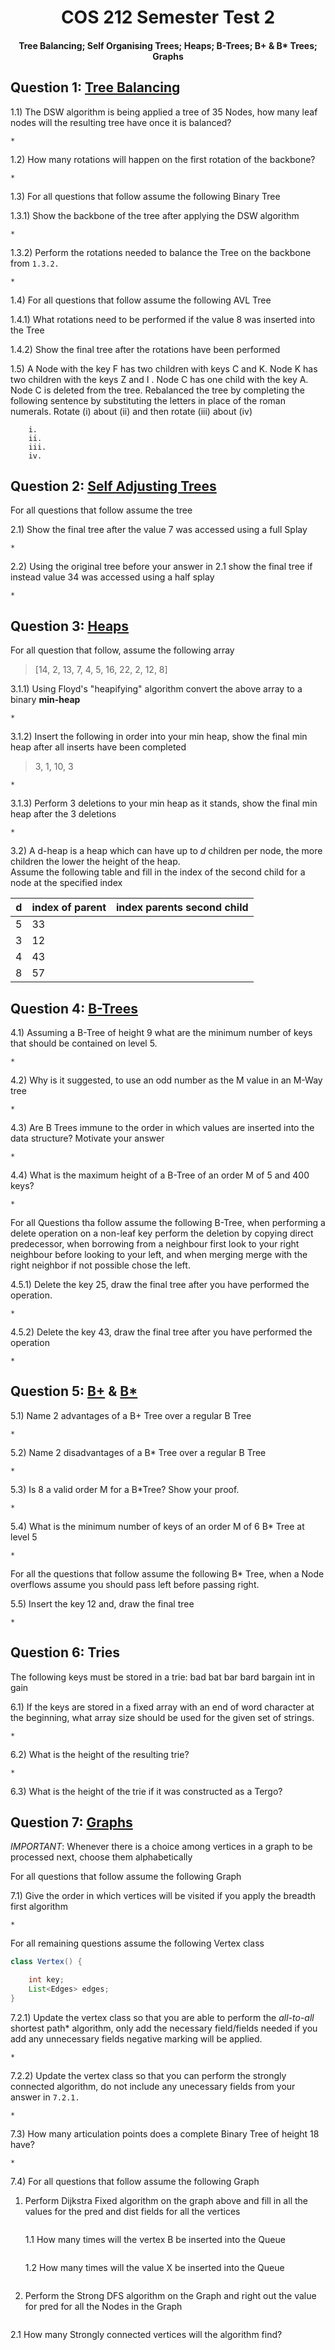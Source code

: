 <div align="center"><h1> COS 212 Semester Test 2</h1></div>
<div align="center"><h4> Tree Balancing; Self Organising Trees; Heaps; B-Trees; B+ & B* Trees; Graphs </h4></div>

## Question 1: [Tree Balancing](https://gitlab.com/Paul_Wood_96/tutoring/-/tree/master/COS212/notes/Questions/BalancingABinaryTree)

1.1) The DSW algorithm is being applied a tree of 35 Nodes, how many leaf nodes will the resulting tree have once it is
balanced?

    *

1.2) How many rotations will happen on the first rotation of the backbone?

    *

1.3) For all questions that follow assume the following Binary Tree

1.3.1) Show the backbone of the tree after applying the DSW algorithm

    *

1.3.2) Perform the rotations needed to balance the Tree on the backbone from `1.3.2.`

    *

1.4) For all questions that follow assume the following AVL Tree

1.4.1) What rotations need to be performed if the value 8 was inserted into the Tree

1.4.2) Show the final tree after the rotations have been performed

1.5) A Node with the key F has two children with keys C and K. Node K has two children with the keys Z and I . Node C
has one child with the key A. Node C is deleted from the tree. Rebalanced the tree by completing the following sentence
by substituting the letters in place of the roman numerals. Rotate (i) about (ii) and then rotate (iii) about (iv)

```text
    i.
    ii.
    iii.
    iv.
```

## Question 2: [Self Adjusting Trees](https://gitlab.com/Paul_Wood_96/tutoring/-/blob/master/COS212/notes/SelfAdjustingTrees/README.md)

For all questions that follow assume the tree

2.1) Show the final tree after the value 7 was accessed using a full Splay

    *

2.2) Using the original tree before your answer in 2.1 show the final tree if instead value 34 was accessed using a half
splay

    *

## Question 3: [Heaps](https://gitlab.com/Paul_Wood_96/tutoring/-/blob/master/COS212/notes/Heaps/README.md)

For all question that follow, assume the following array

> [14, 2, 13, 7, 4, 5, 16, 22, 2, 12, 8]


3.1.1) Using Floyd's "heapifying" algorithm convert the above array to a binary **min-heap**

    *

3.1.2) Insert the following in order into your min heap, show the final min heap after all inserts have been completed

> 3, 1, 10, 3

    * 

3.1.3) Perform 3 deletions to your min heap as it stands, show the final min heap after the 3 deletions

    * 

3.2) A d-heap is a heap which can have up to *d* children per node, the more children the lower the height of the
heap. <br />
Assume the following table and fill in the index of the second child for a node at the specified index

| d | index of parent | index parents second child | 
| --- | --- | --- |
| 5  | 33 | |
| 3  | 12 | |
| 4  | 43 | |
| 8  | 57 | |

## Question 4: [B-Trees](https://gitlab.com/Paul_Wood_96/tutoring/-/blob/master/COS212/notes/MWayTreesPart1/README.md)

4.1) Assuming a B-Tree of height 9 what are the minimum number of keys that should be contained on level 5.

    *

4.2) Why is it suggested, to use an odd number as the M value in an M-Way tree

    * 

4.3) Are B Trees immune to the order in which values are inserted into the data structure? Motivate your answer

    *

4.4) What is the maximum height of a B-Tree of an order M of 5 and 400 keys?

    *

For all Questions tha follow assume the following B-Tree, when performing a delete operation on a non-leaf key perform
the deletion by copying direct predecessor, when borrowing from a neighbour first look to your right neighbour before
looking to your left, and when merging merge with the right neighbor if not possible chose the left.

4.5.1) Delete the key 25, draw the final tree after you have performed the operation.

    *

4.5.2) Delete the key 43, draw the final tree after you have performed the operation

    *

## Question 5: [B+](https://gitlab.com/Paul_Wood_96/tutoring/-/blob/master/COS212/notes/B+Trees/README.md) & [B*](https://gitlab.com/Paul_Wood_96/tutoring/-/blob/master/COS212/notes/BStarTrees/README.md)

5.1) Name 2 advantages of a B+ Tree over a regular B Tree

    *

5.2) Name 2 disadvantages of a B* Tree over a regular B Tree

    *

5.3) Is 8 a valid order M for a B*Tree? Show your proof.

    *

5.4) What is the minimum number of keys of an order M of 6 B* Tree at level 5

    *

For all the questions that follow assume the following B* Tree, when a Node overflows assume you should pass left before
passing right.

5.5) Insert the key 12 and, draw the final tree

    *

## Question 6: Tries

The following keys must be stored in a trie: bad bat bar bard bargain int in gain

6.1) If the keys are stored in a fixed array with an end of word character at the beginning, what array size should be
used for the given set of strings.

    *

6.2) What is the height of the resulting trie?

    *

6.3) What is the height of the trie if it was constructed as a Tergo?

## Question 7: [Graphs](https://gitlab.com/Paul_Wood_96/tutoring/-/tree/master/COS212/notes/GraphsPart1)

*IMPORTANT*: Whenever there is a choice among vertices in a graph to be processed next, choose them alphabetically

For all questions that follow assume the following Graph

7.1) Give the order in which vertices will be visited if you apply the breadth first algorithm

    *

For all remaining questions assume the following Vertex class

```java
class Vertex() {

    int key;
    List<Edges> edges;
}
```

7.2.1) Update the vertex class so that you are able to perform the *all-to-all* shortest path* algorithm, only add the
necessary field/fields needed if you add any unnecessary fields negative marking will be applied.

    *

7.2.2) Update the vertex class so that you can perform the strongly connected algorithm, do not include any unecessary
fields from your answer in `7.2.1.`

    *

7.3) How many articulation points does a complete Binary Tree of height 18 have?

    *

7.4) For all questions that follow assume the following Graph

1. Perform Dijkstra Fixed algorithm on the graph above and fill in all the values for the pred and dist fields for all
   the vertices

   ```text

   ```

   1.1 How many times will the vertex B be inserted into the Queue
      ```text

   ```

   1.2 How many times will the value X be inserted into the Queue

   ```text

   ```

2. Perform the Strong DFS algorithm on the Graph and right out the value for pred for all the Nodes in the Graph

```text

```

2.1 How many Strongly connected vertices will the algorithm find?

   ```text

   ```
